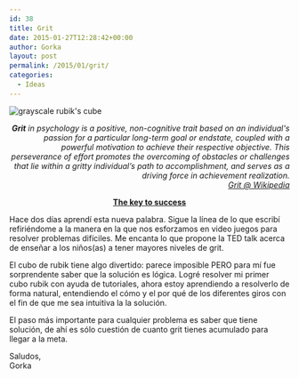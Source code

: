 ```yaml
---
id: 38
title: Grit
date: 2015-01-27T12:28:42+00:00
author: Gorka
layout: post
permalink: /2015/01/grit/
categories:
  - Ideas
---
```

<p>
  <img src="/public/img/2015/01/grayscale_rubik_s_cube-300x300.jpg" alt="grayscale rubik's cube" srcset="/public/img/2015/01/grayscale_rubik_s_cube-300x300.jpg 300w, /public/img/2015/01/grayscale_rubik_s_cube-150x150.jpg 150w, /public/img/2015/01/grayscale_rubik_s_cube.jpg 600w" sizes="100vw" />
</p>

<p style="text-align: right; font-style: italic;">
  <b>Grit</b> in psychology is a positive, non-cognitive trait based on an individual's passion for a particular long-term goal or endstate, coupled with a powerful motivation to achieve their respective objective. This perseverance of effort promotes the overcoming of obstacles or challenges that lie within a gritty individual’s path to accomplishment, and serves as a driving force in achievement realization.<br /><a title="Grit" href="http://en.wikipedia.org/wiki/Grit_%28personality_trait%29" target="_blank">Grit @ Wikipedia</a>
</p>

<p style="text-align: center;">
  <b><a title="The key to success" href="http://www.ted.com/talks/angela_lee_duckworth_the_key_to_success_grit" target="_blank">The key to success</a></b>
</p>

Hace dos días aprendí esta nueva palabra. Sigue la línea de lo que escribí refiriéndome a la manera en la que nos esforzamos en video juegos para resolver problemas difíciles. Me encanta lo que propone la TED talk acerca de enseñar a los niños(as) a tener mayores niveles de grit.

El cubo de rubik tiene algo divertido: parece imposible PERO para mí fue sorprendente saber que la solución es lógica. Logré resolver mi primer cubo rubik con ayuda de tutoriales, ahora estoy aprendiendo a resolverlo de forma natural, entendiendo el cómo y el por qué de los diferentes giros con el fin de que me sea intuitiva la la solución.

El paso más importante para cualquier problema es saber que tiene solución, de ahí es sólo cuestión de cuanto grit tienes acumulado para llegar a la meta.

<p>
  Saludos,<br /> Gorka
</p>
